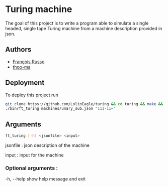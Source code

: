 # Turing machine
The goal of this project is to write a program able to simulate a single headed, single tape Turing machine from a machine description provided in json.

## Authors
- [François Russo](https://www.github.com/LolinEagle)
- [thoo-ma](https://github.com/thoo-ma)

## Deployment
To deploy this project run
```bash
git clone https://github.com/LolinEagle/turing && cd turing && make &&
./bin/ft_turing machines/unary_sub.json "111-11="
```

## Arguments
```bash
ft_turing [-h] <jsonfile> <input>
```
jsonfile : json description of the machine

input : input for the machine

### Optional arguments :
-h, --help	show help message and exit
